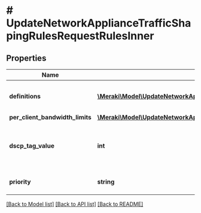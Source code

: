 # # UpdateNetworkApplianceTrafficShapingRulesRequestRulesInner

## Properties

Name | Type | Description | Notes
------------ | ------------- | ------------- | -------------
**definitions** | [**\Meraki\Model\UpdateNetworkApplianceTrafficShapingRulesRequestRulesInnerDefinitionsInner[]**](UpdateNetworkApplianceTrafficShapingRulesRequestRulesInnerDefinitionsInner.md) | A list of objects describing the definitions of your traffic shaping rule. At least one definition is required. |
**per_client_bandwidth_limits** | [**\Meraki\Model\UpdateNetworkApplianceTrafficShapingRulesRequestRulesInnerPerClientBandwidthLimits**](UpdateNetworkApplianceTrafficShapingRulesRequestRulesInnerPerClientBandwidthLimits.md) |  | [optional]
**dscp_tag_value** | **int** | The DSCP tag applied by your rule. null means &#39;Do not change DSCP tag&#39;.     For a list of possible tag values, use the trafficShaping/dscpTaggingOptions endpoint. | [optional]
**priority** | **string** | A string, indicating the priority level for packets bound to your rule.     Can be &#39;low&#39;, &#39;normal&#39; or &#39;high&#39;. | [optional]

[[Back to Model list]](../../README.md#models) [[Back to API list]](../../README.md#endpoints) [[Back to README]](../../README.md)

